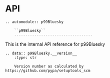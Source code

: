 # API

```{eval-rst}
.. automodule:: p99Bluesky

    ``p99Bluesky``
    -----------------------------------
```

This is the internal API reference for p99Bluesky

```{eval-rst}
.. data:: p99Bluesky.__version__
    :type: str

    Version number as calculated by https://github.com/pypa/setuptools_scm
```
